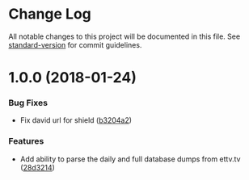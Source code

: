 # Change Log

All notable changes to this project will be documented in this file. See [standard-version](https://github.com/conventional-changelog/standard-version) for commit guidelines.

<a name="1.0.0"></a>
# 1.0.0 (2018-01-24)


### Bug Fixes

* Fix david url for shield ([b3204a2](https://github.com/ChrisAlderson/ettv-api/commit/b3204a2))


### Features

* Add ability to parse the daily and full database dumps from ettv.tv ([28d3214](https://github.com/ChrisAlderson/ettv-api/commit/28d3214))
